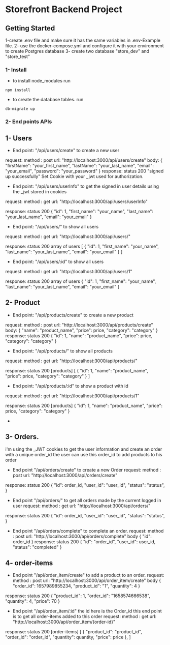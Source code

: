 # Storefront Backend Project

## Getting Started
1-create .env file and make sure it has the same variables in .env-Example file. 
2- use the docker-compose.yml and configure it with your environment to create Postgres database
3- create two database "store_dev" and "store_test"

### 1- Install 
- to install node_modules
run
```
npm install
```

-  to create the database tables.
run 
```
db-migrate up
```


### 2- End points APIs
## 1- Users
- End point: "/api/users/create"  to create a new user 

request: 
method : post
url: "http://localhost:3000/api/users/create"
body:
{
    "firstName": "your_first_name",
    "lastName": "your_last_name",
    "email": "your_email",
    "password": "your_password"
}
response: 
status 200 "signed up successfully"
Set Cookie with your _jwt used for authorization. 

- End point: "/api/users/userInfo"  to get the signed in user details
using the _jwt stored in cookies

request: 
method : get
url: "http://localhost:3000/api/users/userInfo"

response: 
status 200 
{
    "id": 1,
    "first_name": "your_name",
    "last_name": "your_last_name",
    "email": "your_email"
}

- End point: "/api/users/"  to show all users

request: 
method : get
url: "http://localhost:3000/api/users/"

response: 
status 200 array of users
[
    {
        "id": 1,
        "first_name": "your_name",
        "last_name": "your_last_name",
        "email": "your_email"
    }
]


- End point: "/api/users/:id"  to show all users

request: 
method : get
url: "http://localhost:3000/api/users/1"

response: 
status 200 array of users
{
    "id": 1,
    "first_name": "your_name",
    "last_name": "your_last_name",
    "email": "your_email"
}








## 2- Product
- End point: "/api/products/create"  to create a new product 

request: 
method : post
url: "http://localhost:3000/api/products/create"
body:
{
    "name": "product_name",
    "price": price,
    "category": "category"
}
response: 
status 200 
{
    "id": 1,
    "name": "product_name",
    "price": price,
    "category": "category"
}


- End point: "/api/products/"  to show all products

request: 
method : get
url: "http://localhost:3000/api/products/"

response: 
status 200 [products]
[
    {
        "id": 1,
        "name": "product_name",
        "price": price,
        "category": "category"
    }
]

- End point: "/api/products/:id"  to show a product with id

request: 
method : get
url: "http://localhost:3000/api/products/1"

response: 
status 200 [products]
{
    "id": 1,
    "name": "product_name",
    "price": price,
    "category": "category"
}

-


## 3- Orders.
i'm using the _JWT cookies to get the user information and create an order with a unique order_id
the user can use this order_id to add products to his order

- End point "/api/orders/create" to create a new Order
request: 
method : post
url: "http://localhost:3000/api/orders/create"

response: 
status 200 
{
    "id": order_id,
    "user_id": "user_id",
    "status": "status",
}

- End point "/api/orders/" to get all orders made by the current logged in user
request: 
method : get
url: "http://localhost:3000/api/orders/"

response: 
status 200 
{
    "id": order_id,
    "user_id": "user_id",
    "status": "status",
}


- End point "/api/orders/complete" to complete an order.
request: 
method : post
url: "http://localhost:3000/api/orders/complete"
body
{
    "id": order_id
}
response: 
status 200 
{
    "id": "order_id",
    "user_id": user_id,
    "status": "completed"
}


## 4- order-items

- End point "/api/order_item/create" to add a product to an order.
request: 
method : post
url: "http://localhost:3000/api/order_item/create"
body
{
    "order_id": 1657989855234,
    "product_id": "1",
    "quantity": 4
}

response: 
status 200 
{
    "product_id": 1,
    "order_id": "1658574666538",
    "quantity": 4,
    "price": 70
}

- End point "/api/order_item/:id" 
the id here is the Order_id
this end point is to get all order-items added to this order
request: 
method : get
url: "http://localhost:3000/api/order_item/{order-id}"

response: 
status 200 [order-items]
[
    {
        "product_id": "product_id",
        "order_id": "order_id",
        "quantity": quantity,
        "price": price
    },
]
